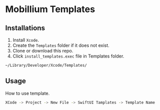 # Mobillium Templates


## Installations

1. Install `Xcode`.
1. Create the `Templates` folder if it does not exist.
2. Clone or download this repo.
3. Click `install_templates.exec` file in Templates folder.

```bash
~/Library/Developer/Xcode/Templates/
```


## Usage

How to use template.

```bash
XCode -> Project -> New File -> SwiftUI Tamplates -> Template Name
```
